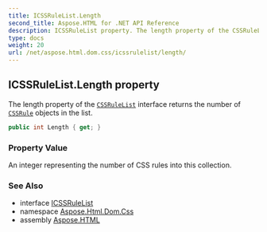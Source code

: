 ```yaml
---
title: ICSSRuleList.Length
second_title: Aspose.HTML for .NET API Reference
description: ICSSRuleList property. The length property of the CSSRuleList interface returns the number of CSSRule objects in the list
type: docs
weight: 20
url: /net/aspose.html.dom.css/icssrulelist/length/
---
```

## ICSSRuleList.Length property

The length property of the [`CSSRuleList`](../) interface returns the number of [`CSSRule`](../../icssrule/) objects in the list.

```csharp
public int Length { get; }
```

### Property Value

An integer representing the number of CSS rules into this collection.

### See Also

* interface [ICSSRuleList](../)
* namespace [Aspose.Html.Dom.Css](../../icssrulelist/)
* assembly [Aspose.HTML](../../../)
